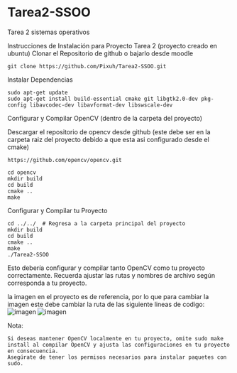 # Tarea2-SSOO
Tarea 2 sistemas operativos

Instrucciones de Instalación para Proyecto Tarea 2 (proyecto creado en ubuntu)
Clonar el Repositorio de github o bajarlo desde moodle
```
git clone https://github.com/Pixuh/Tarea2-SSOO.git 
```
Instalar Dependencias
```
sudo apt-get update
sudo apt-get install build-essential cmake git libgtk2.0-dev pkg-config libavcodec-dev libavformat-dev libswscale-dev
```
Configurar y Compilar OpenCV (dentro de la carpeta del proyecto)

Descargar el repositorio de opencv desde github (este debe ser en la carpeta raiz del proyecto debido a que esta asi configurado desde el cmake)

```
https://github.com/opencv/opencv.git
```
```
cd opencv
mkdir build
cd build
cmake ..
make
```

Configurar y Compilar tu Proyecto

```
cd ../../  # Regresa a la carpeta principal del proyecto
mkdir build
cd build
cmake ..
make
./Tarea2-SSOO
```
Esto debería configurar y compilar tanto OpenCV como tu proyecto correctamente. Recuerda ajustar las rutas y nombres de archivo según corresponda a tu proyecto.

la imagen en el proyecto es de referencia, por lo que para cambiar la imagen este debe cambiar la ruta de las siguiente lineas de codigo:
![imagen](https://github.com/Pixuh/Tarea2-SSOO/assets/68401120/44d79fee-9c5e-4ed7-9ca2-55e1e33e7c37)
![imagen](https://github.com/Pixuh/Tarea2-SSOO/assets/68401120/e1211048-54b0-4903-a503-ab1a9706f29f)


Nota:

    Si deseas mantener OpenCV localmente en tu proyecto, omite sudo make install al compilar OpenCV y ajusta las configuraciones en tu proyecto en consecuencia.
    Asegúrate de tener los permisos necesarios para instalar paquetes con sudo.
